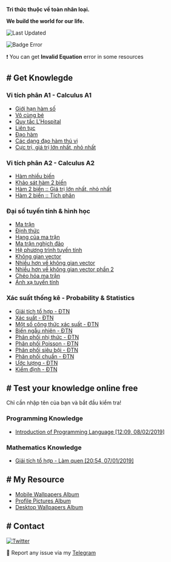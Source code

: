 **Tri thức thuộc về toàn nhân loại.**

**We build the world for our life.**

![Last Updated](https://img.shields.io/badge/Last%20Updated-29/05/2019,%2010:21-green.svg)

![Badge Error](https://img.shields.io/badge/Available%20Error-Invalid%20Equation-red.svg)

:exclamation: You can get **Invalid Equation** error in some resources
## # Get Knowlegde
### Vi tích phân A1 - Calculus A1
- [Giới hạn hàm số](Calculus/A1/limits_0)
- [Vô cùng bé](Calculus/A1/infinitesimal)
- [Quy tắc L'Hospital](Calculus/A1/l'hospital)
- [Liên tục](Calculus/A1/continuity)
- [Đạo hàm](Calculus/A1/derivative)
- [Các dạng đạo hàm thú vị](Calculus/A1/derivative1)
- [Cực trị, giá trị lớn nhất, nhỏ nhất](Calculus/A1/extreme_minmax)

### Vi tích phân A2 - Calculus A2
- [Hàm nhiều biến](Calculus/A2/function_more_args)
- [Khảo sát hàm 2 biến](Calculus/A2/function_2args)
- [Hàm 2 biến :: Giá trị lớn nhất, nhỏ nhất](Calculus/A2/function_2args_minmax)
- [Hàm 2 biến :: Tích phân](Calculus/A2/function_2args_integral)

###  Đại số tuyến tính & hình học
- [Ma trận ](https://gist.github.com/taiprogramer/0d19f4f863c876829b1d044fcb1dec6c)
- [Định thức](https://gist.github.com/taiprogramer/928b5fa3f6368b434ea11f4cc9cef91a)
- [Hạng của ma trận](https://gist.github.com/taiprogramer/09992eadaf903726bea5d82edef0105e)
- [Ma trận nghịch đảo](https://gist.github.com/taiprogramer/dc1e209bd60122bcd6b5d0cbc1b1fb59)
- [Hệ phương trình tuyến tính](https://gist.github.com/taiprogramer/202d45745d1516c6a28cf93d7ce2dc93)
- [Không gian vector](https://gist.github.com/taiprogramer/edaebd995087edacd87c7e64cc0511eb)
- [Nhiều hơn về không gian vector](https://gist.github.com/taiprogramer/eec0bf781a18eca750b0f4092c6c8ed3)
- [Nhiều hơn về không gian vector phần 2](https://gist.github.com/taiprogramer/1d7c47dff985f4ea1b49fa8f54f831a4)
- [Chéo hóa ma trận](https://gist.github.com/taiprogramer/61e92a1a88b75b9107993a17970f0e10)
- [Ánh xạ tuyến tính](https://gist.github.com/taiprogramer/347952281f4cf74fa5fd3abffec83570)

### Xác suất thống kê - Probability & Statistics
- [Giải tích tổ hợp - ĐTN](https://gist.github.com/taiprogramer/9f9371fc13e7526f5f9fb6edba52d6c9)
- [Xác suất - ĐTN](https://gist.github.com/taiprogramer/64a707614dc356800441917f9db67a7f)
- [Một số công thức xác suất - ĐTN](https://gist.github.com/taiprogramer/346c6ce3b134ebde8da53e20dc85feb7)
- [Biến ngẫu nhiên - ĐTN](https://gist.github.com/taiprogramer/fe682019b86f38860eb4312252af2db2)
- [Phân phối nhị thức - ĐTN](https://gist.github.com/taiprogramer/6bd492010abdfeba8484a7f112913387)
- [Phân phối Poisson - ĐTN](https://gist.github.com/taiprogramer/bfee09c3ec0a084ad093ca22b2a7a67f)
- [Phân phối siêu bội - ĐTN](https://gist.github.com/taiprogramer/e56e6555fc05aaab0dfc4f153ed01c2c)
- [Phân phối chuẩn - ĐTN](https://gist.github.com/taiprogramer/80a404491d0f5cbe6fdb987841a34f5a)
- [Ước lượng - ĐTN](https://gist.github.com/taiprogramer/6257473dffbe190ef2e85461e36bd4d8)
- [Kiểm định - ĐTN](https://gist.github.com/taiprogramer/353cc3a0a451bca7e7a1d1a78146a238)

## # Test your knowledge online free
Chỉ cần nhập tên của bạn và bắt đầu kiểm tra!

### Programming Knowledge
- [Introduction of Programming Language [12:09, 08/02/2019]](https://testmoz.com/1965349)

### Mathematics Knowledge
- [Giải tích tổ hợp - Làm quen [20:54, 07/01/2019]](https://testmoz.com/1966791)

## # My Resource
- [Mobile Wallpapers Album](https://photos.app.goo.gl/VJWwfqSSizBuUmsp6)
- [Profile Pictures Album](https://photos.app.goo.gl/4hCtxLkckUwtGdbP8)
- [Desktop Wallpapers Album](https://photos.app.goo.gl/Ukefwbm7dev8VufUA)

## # Contact
[![Twitter](https://img.shields.io/twitter/follow/taiprogramer.svg?label=Follow&style=social)](https://twitter.com/taiprogramer) 

:love_letter: Report any issue via my [Telegram](https://t.me/taiprogramer)
